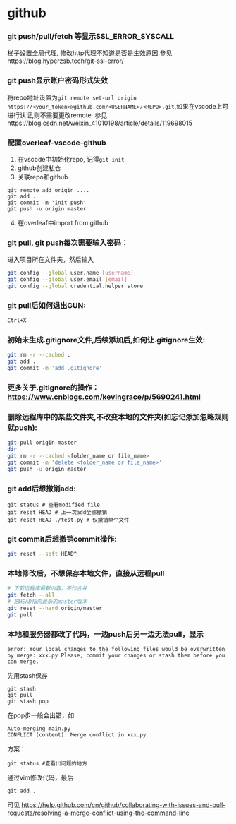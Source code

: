# github
### git push/pull/fetch 等显示SSL_ERROR_SYSCALL 
梯子设置全局代理, 修改http代理不知道是否是生效原因,参见https://blog.hyperzsb.tech/git-ssl-error/
### git push显示账户密码形式失效
将repo地址设置为`git remote set-url origin https://<your_token>@github.com/<USERNAME>/<REPO>.git`,如果在vscode上可进行认证,则不需要更改remote.
参见https://blog.csdn.net/weixin_41010198/article/details/119698015
### 配置overleaf-vscode-github
1. 在vscode中初始化repo, 记得`git init`
2. github创建私仓
3. 关联repo和github
```
git remote add origin ....
git add .
git commit -m 'init push'
git push -u origin master
```
4. 在overleaf中import from github
### 
### git pull, git push每次需要输入密码：
进入项目所在文件夹，然后输入
```bash
git config --global user.name [username]
git config --global user.email [email]
git config --global credential.helper store
```
### git pull后如何退出GUN: 
```bash
Ctrl+X 
```
### 初始未生成.gitignore文件,后续添加后,如何让.gitignore生效:
```bash
git rm -r --cached .
git add .
git commit -m 'add .gitignore'
```
### 更多关于.gitignore的操作：https://www.cnblogs.com/kevingrace/p/5690241.html
### 删除远程库中的某些文件夹,不改变本地的文件夹(如忘记添加忽略规则就push):
```bash
git pull origin master
dir
git rm -r --cached <folder_name or file_name>
git commit -m 'delete <folder_name or file_name>'
git push -u origin master
```
### git add后想撤销add:
```
git status # 查看modified file
git reset HEAD # 上一次add全部撤销
git reset HEAD ./test.py # 仅撤销单个文件
```
### git commit后想撤销commit操作:
```bash
git reset --soft HEAD^
```
### 本地修改后，不想保存本地文件，直接从远程pull
```bash
# 下载远程库最新内容，不作合并
git fetch --all   
# 把HEAD指向最新的master版本
git reset --hard origin/master
git pull
```
### 本地和服务器都改了代码，一边push后另一边无法pull，显示
```
error: Your local changes to the following files would be overwritten by merge: xxx.py Please, commit your changes or stash them before you can merge.
```
先用stash保存
```
git stash
git pull
git stash pop
```
在pop步一般会出错，如
```
Auto-merging main.py
CONFLICT (content): Merge conflict in xxx.py
```
方案：
```
git status #查看出问题的地方
```
通过vim修改代码，最后
```
git add .
```
可见 https://help.github.com/cn/github/collaborating-with-issues-and-pull-requests/resolving-a-merge-conflict-using-the-command-line
